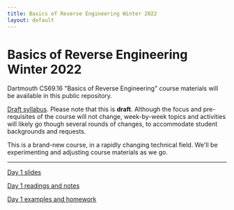 ```yaml
---
title: Basics of Reverse Engineering Winter 2022
layout: default
---
```


<h1>Basics of Reverse Engineering Winter 2022</h1>

<p>Dartmouth CS69.16 "Basics of Reverse Engineering" course materials will be available in this public repository.

<p><a href="syllabus-draft.pdf">Draft syllabus</a>. Please note that this is <b>draft</b>. 
Although the focus and pre-requisites of the course will not change, week-by-week topics and activities will likely go though several rounds of changes, to accommodate student backgrounds and requests.

<p>This is a brand-new course, in a rapidly changing technical field. We'll be experimenting and adjusting course materials as we go.

----

<a href="https://sergeybratus.github.io/RE-basics-W22/day1-slides.pdf">Day 1 slides</a>

<a href="https://sergeybratus.github.io/RE-basics-W22/readings">Day 1 readings and notes</a>

<a href="https://sergeybratus.github.io/RE-basics-W22/day1-src/">Day 1 examples and homework</a>




